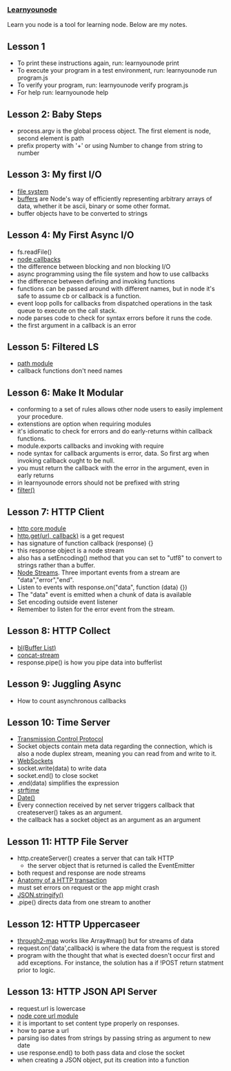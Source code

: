 ### [Learnyounode](https://github.com/workshopper/learnyounode)
Learn you node is a tool for learning node. Below are my notes. 

## Lesson 1
* To print these instructions again, run: learnyounode print
* To execute your program in a test environment, run: learnyounode run program.js                                                                
* To verify your program, run: learnyounode verify program.js           
* For help run: learnyounode help 

## Lesson 2: Baby Steps
* process.argv is the global process object. The first element is node, second element is path
* prefix property with '+' or using Number to change from string to number

## Lesson 3: My first I/O
* [file system](file:///usr/local/lib/node_modules/learnyounode/node_apidoc/fs.html)
* [buffers](file:///usr/local/lib/node_modules/learnyounode/node_apidoc/buffer.html) are Node's way of efficiently representing arbitrary arrays of data, whether it be ascii, binary or some other format.
 * buffer objects have to be converted to strings

## Lesson 4: My First Async I/O
* fs.readFile()
* [node callbacks](https://github.com/maxogden/art-of-node#callbacks)
* the difference between blocking and non blocking I/O
* async programming using the file system and how to use callbacks
* the difference between defining and invoking functions
* functions can be passed around with different names, but in node it's safe to assume cb or callback is a function.
* event loop polls for callbacks from dispatched operations in the task queue to execute on the call stack.
* node parses code to check for syntax errors before it runs the code.
* the first argument in a callback is an error

## Lesson 5: Filtered LS
* [path module](file:///usr/local/lib/node_modules/learnyounode/node_apidoc/path.html)
* callback functions don't need names

## Lesson 6: Make It Modular
* conforming to a set of rules allows other node users to easily implement your procedure. 
* extenstions are option when requiring modules
* it's idiomatic to check for errors and do early-returns within callback functions.
* module.exports callbacks and invoking with require
* node syntax for callback arguments is error, data. So first arg when invoking callback ought to be null.
* you must return the callback with the error in the argument, even in early returns
* in learnyounode errors should not be prefixed with string
* [filter()](https://developer.mozilla.org/en-US/docs/Web/JavaScript/Reference/Global_Objects/Array/filter)

## Lesson 7: HTTP Client
* [http core module](file:///usr/local/lib/node_modules/learnyounode/node_apidoc/http.html)
* [http.get(url, callback)](file:///usr/local/lib/node_modules/learnyounode/node_apidoc/http.html#http_http_get_options_callback) is a get request
 * has signature of function callback (response) {}
 * this response object is a node stream
 * also has a setEncoding() method that you can set to "utf8" to convert to strings rather than a buffer. 
* [Node Streams](https://github.com/maxogden/art-of-node#streams). Three important events from a stream are "data","error","end".
 * Listen to events with response.on("data", function (data) {})
 * The "data" event is emitted when a chunk of data is available
* Set encoding outside event listener
* Remember to listen for the error event from the stream.

## Lesson 8: HTTP Collect
* [bl(Buffer List)](file:///usr/local/lib/node_modules/learnyounode/docs/bl.html)
* [concat-stream](file:///usr/local/lib/node_modules/learnyounode/docs/concat-stream.html)
* response.pipe() is how you pipe data into bufferlist

## Lesson 9: Juggling Async
* How to count asynchronous callbacks

## Lesson 10: Time Server
* [Transmission Control Protocol](https://en.wikipedia.org/wiki/Transmission_Control_Protocol)
* Socket objects contain meta data regarding the connection, which is also a node duplex stream, meaning you can read from and write to it. 
* [WebSockets](https://developer.mozilla.org/en-US/docs/Web/API/WebSockets_API)
* socket.write(data) to write data
* socket.end() to close socket
 * .end(data) simplifies the expression
* [strftime](https://github.com/samsonjs/strftime)
* [Date()](https://developer.mozilla.org/en-US/docs/Web/JavaScript/Reference/Global_Objects/Date)
* Every connection received by net server triggers callback that createserver() takes as an argument. 
 * the callback has a socket object as an argument as an argument

## Lesson 11: HTTP File Server
* http.createServer() creates a server that can talk HTTP
	* the server object that is returned is called the EventEmitter
* both request and response are node streams
* [Anatomy of a HTTP transaction](https://nodejs.org/en/docs/guides/anatomy-of-an-http-transaction/)
* must set errors on request or the app might crash
* [JSON.stringify()](https://developer.mozilla.org/en-US/docs/Web/JavaScript/Reference/Global_Objects/JSON/stringify)
* .pipe() directs data from one stream to another

## Lesson 12: HTTP Uppercaseer
* [through2-map](file:///usr/local/lib/node_modules/learnyounode/node_modules/through2-map  ) works like Array#map() but for streams of data
* request.on('data',callback) is where the data from the request is stored
* program with the thought that what is exected doesn't occur first and add exceptions. For instance, the solution has a if !POST return statment prior to logic. 

## Lesson 13: HTTP JSON API Server
* request.url is lowercase
* [node core url module](file:///usr/local/lib/node_modules/learnyounode/node_apidoc/url.html)
* it is important to set content type properly on responses.
* how to parse a url
* parsing iso dates from strings by passing string as argument to new date
* use response.end() to both pass data and close the socket
* when creating a JSON object, put its creation into a function 